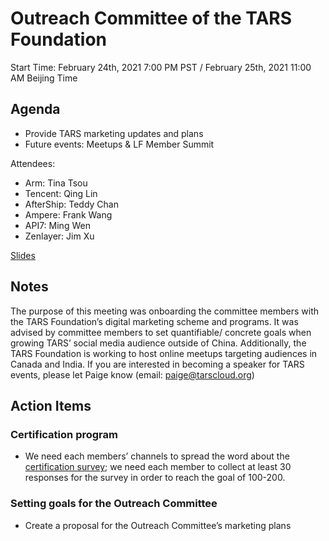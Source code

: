 # Outreach Committee of the TARS Foundation

Start Time: February 24th, 2021 7:00 PM PST / February 25th, 2021 11:00 AM Beijing Time

## Agenda
- Provide TARS marketing updates and plans
- Future events: Meetups & LF Member Summit

Attendees:
- Arm: Tina Tsou
- Tencent: Qing Lin
- AfterShip: Teddy Chan
- Ampere: Frank Wang
- API7: Ming Wen
- Zenlayer: Jim Xu


[Slides](https://docs.google.com/presentation/d/1dyZoQ69h-wbqE_UAdJO9euFzk-h4Wv-Od3BJN7fjflU/edit?usp=sharing)

## Notes
The purpose of this meeting was onboarding the committee members with the TARS Foundation’s digital marketing scheme and programs. It was advised by committee members to set quantifiable/ concrete goals when growing TARS’ social media audience outside of China. 
Additionally, the TARS Foundation is working to host online meetups targeting audiences in Canada and India. If you are interested in becoming a speaker for TARS events, please let Paige know (email: paige@tarscloud.org) 

## Action Items

### Certification program
- We need each members’ channels to spread the word about the [certification survey](https://forms.gle/HpfDawAFgcKfvka97); we need each member to collect at least 30 responses for the survey in order to reach the goal of 100-200. 

### Setting goals for the Outreach Committee
- Create a proposal for the Outreach Committee’s marketing plans 

 
